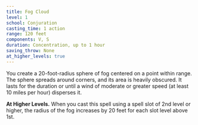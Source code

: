 ```yaml
---
title: Fog Cloud
level: 1
school: Conjuration
casting_time: 1 action
range: 120 feet
components: V, S
duration: Concentration, up to 1 hour
saving_throw: None
at_higher_levels: true
---
```


You create a 20-foot-radius sphere of fog centered on a point within range. The sphere spreads around corners, and its area is heavily obscured. It lasts for the duration or until a wind of moderate or greater speed (at least 10 miles per hour) disperses it.

**At Higher Levels.** When you cast this spell using a spell slot of 2nd level or higher, the radius of the fog increases by 20 feet for each slot level above 1st.
